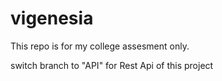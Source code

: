 # vigenesia

This repo is for my college assesment only.

switch branch to "API" for Rest Api of this project
